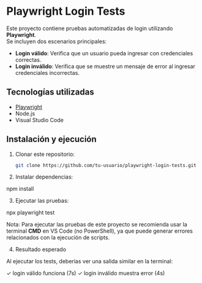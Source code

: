 # Playwright Login Tests

Este proyecto contiene pruebas automatizadas de login utilizando **Playwright**.  
Se incluyen dos escenarios principales:
- **Login válido**: Verifica que un usuario pueda ingresar con credenciales correctas.  
- **Login inválido**: Verifica que se muestre un mensaje de error al ingresar credenciales incorrectas.  

## Tecnologías utilizadas
- [Playwright](https://playwright.dev/)  
- Node.js  
- Visual Studio Code  

## Instalación y ejecución
1. Clonar este repositorio:  
   ```bash
   git clone https://github.com/tu-usuario/playwright-login-tests.git

2. Instalar dependencias:

npm install


3. Ejecutar las pruebas:

npx playwright test

Nota: Para ejecutar las pruebas de este proyecto se recomienda usar la terminal **CMD** en VS Code (no PowerShell), ya que puede generar errores relacionados con la ejecución de scripts.

4. Resultado esperado

Al ejecutar los tests, deberías ver una salida similar en la terminal:

✓ login válido funciona (7s)
✓ login inválido muestra error (4s)

